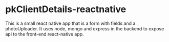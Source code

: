# pkClientDetails-reactnative

This is a small react native app that is a form with fields and a photoUploader.
It uses node, mongo and express in the backend to expose api to the front-end react-native app.
